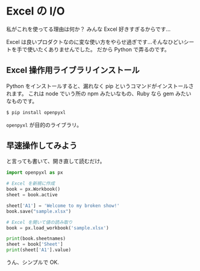 # Excel の I/O

私がこれを使ってる理由は何か？
みんな Excel 好きすぎるからです…

Excel は良いプロダクトなのに変な使い方をやらせ過ぎです…そんなひどいシートを手で使いたくありませんでした。
だから Python で弄るのです。

## Excel 操作用ライブラリインストール

Python をインストールすると、漏れなく pip というコマンドがインストールされます。
これは node でいう所の npm みたいなもの、Ruby なら gem みたいなものです。

```sh
$ pip install openpyxl
```

`openpyxl` が目的のライブラリ。

## 早速操作してみよう

と言っても書いて、開き直して読むだけ。

```python
import openpyxl as px

# Excel を新規に作成
book = px.Workbook()
sheet = book.active

sheet['A1'] = 'Welcome to my broken show!'
book.save("sample.xlsx")

# Excel を開いて値の読み取り
book = px.load_workbook('sample.xlsx')

print(book.sheetnames)
sheet = book['Sheet']
print(sheet['A1'].value)
```

うん、シンプルで OK.